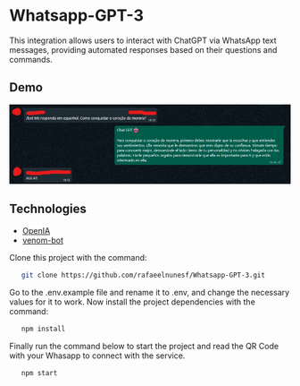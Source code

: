 # Whatsapp-GPT-3

This integration allows users to interact with ChatGPT via WhatsApp text messages, providing automated responses based on their questions and commands.

## Demo

![whatsapp screenshot](./assets/demo.jpg)

## Technologies

- [OpenIA](https://beta.openai.com/)
- [venom-bot](https://github.com/orkestral/venom)

Clone this project with the command:

```bash
   git clone https://github.com/rafaeelnunesf/Whatsapp-GPT-3.git
```

Go to the .env.example file and rename it to .env, and change the necessary values for it to work.
Now install the project dependencies with the command:

```bash
   npm install
```

Finally run the command below to start the project and read the QR Code with your Whasapp to connect with the service.

```bash
   npm start
```
